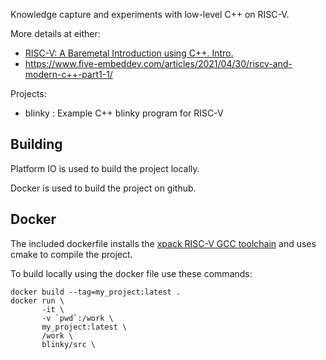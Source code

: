 Knowledge capture and experiments with low-level C++ on RISC-V.

More details at either:

- [RISC-V: A Baremetal Introduction using C++. Intro.](https://philmulholland.medium.com/modern-c-for-bare-metal-risc-v-zero-to-blink-part-1-intro-def46973cbe7) 
- <https://www.five-embeddev.com/articles/2021/04/30/riscv-and-modern-c++-part1-1/>

Projects:

- blinky : Example C++ blinky program for RISC-V

## Building

Platform IO is used to build the project locally.

Docker is used to build the project on github.

## Docker

The included dockerfile installs the [xpack RISC-V GCC toolchain](https://xpack.github.io/riscv-none-embed-gcc/) and uses cmake to compile the project.

To build locally using the docker file use these commands:
~~~
docker build --tag=my_project:latest .
docker run \
       -it \
       -v `pwd`:/work \
       my_project:latest \
       /work \
       blinky/src \

~~~
